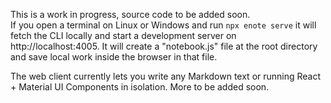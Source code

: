 This is a work in progress, source code to be added soon.  
If you open a terminal on Linux or Windows and run `npx enote serve` it will fetch the CLI locally and start a development server on http://localhost:4005.
It will create a "notebook.js" file at the root directory and save local work inside the browser in that file.

The web client currently lets you write any Markdown text or running React + Material UI Components in isolation.
More to be added soon.
